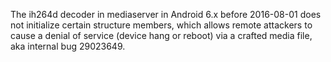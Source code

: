 The ih264d decoder in mediaserver in Android 6.x before 2016-08-01 does not initialize certain structure members, which allows remote attackers to cause a denial of service (device hang or reboot) via a crafted media file, aka internal bug 29023649.